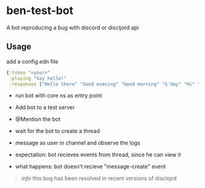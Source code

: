 # ben-test-bot

A bot reproducing a bug with discord or discljord api

## Usage


add a config.edn file

```clojure
{:token "<your>"
 :playing "Say hello!"
 :responses ["Hello there" "Good evening" "Good morning" "G'day" "Hi" "Howdy :cowboy:"]}
```

- run bot with core ns as entry point
-  Add bot to a test server
- @Mention the bot
- wait for the bot to create a thread
- message as user in channel and observe the logs

- expectation: bot recieves events from thread, since he can view it

- what happens: bot doesn't recieve "message-create" event

> *info* this bug has been resolved in recent versions of disclojrd
